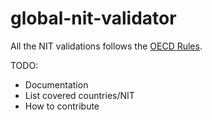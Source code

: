 # global-nit-validator

All the NIT validations follows the [OECD Rules](http://www.oecd.org/tax/automatic-exchange/crs-implementation-and-assistance/tax-identification-numbers/).

TODO:
- Documentation
- List covered countries/NIT
- How to contribute